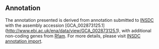 
Annotation
----------

The annotation presented is derived from annotation submitted to
[INSDC](http://www.insdc.org) with the assembly accession [GCA\_002873125.1]
(http://www.ebi.ac.uk/ena/data/view/GCA_002873125.1),
with additional non-coding genes from
[Rfam](http://rfam.xfam.org/). For more details, please visit [INSDC
annotation import](http://ensemblgenomes.org/info/data/insdc_annotation).
